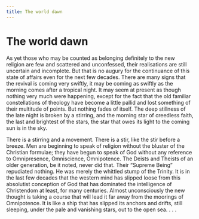 ```yaml
---
title: The world dawn
---
```

# The world dawn

As yet those who may be counted as belonging definitely to the new
religion are few and scattered and unconfessed, their realisations are
still uncertain and incomplete. But that is no augury for the
continuance of this state of affairs even for the next few decades.
There are many signs that the revival is coming very swiftly, it may be
coming as swiftly as the morning comes after a tropical night. It may
seem at present as though nothing very much were happening, except for
the fact that the old familiar constellations of theology have become a
little pallid and lost something of their multitude of points. But
nothing fades of itself. The deep stillness of the late night is broken
by a stirring, and the morning star of creedless faith, the last and
brightest of the stars, the star that owes its light to the coming sun
is in the sky.

There is a stirring and a movement. There is a stir, like the stir
before a breeze. Men are beginning to speak of religion without the
bluster of the Christian formulae; they have begun to speak of God
without any reference to Omnipresence, Omniscience, Omnipotence. The
Deists and Theists of an older generation, be it noted, never did that.
Their “Supreme Being” repudiated nothing. He was merely the whittled
stump of the Trinity. It is in the last few decades that the western
mind has slipped loose from this absolutist conception of God that has
dominated the intelligence of Christendom at least, for many centuries.
Almost unconsciously the new thought is taking a course that will lead
it far away from the moorings of Omnipotence. It is like a ship that has
slipped its anchors and drifts, still sleeping, under the pale and
vanishing stars, out to the open sea. . . .
